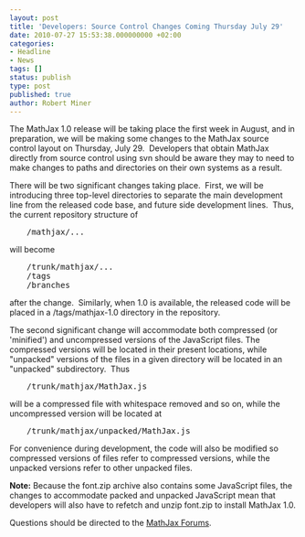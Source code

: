 ```yaml
---
layout: post
title: 'Developers: Source Control Changes Coming Thursday July 29'
date: 2010-07-27 15:53:38.000000000 +02:00
categories:
- Headline
- News
tags: []
status: publish
type: post
published: true
author: Robert Miner
---
```


The MathJax 1.0 release will be taking place the first week in August, and in preparation, we will be making some changes to the MathJax source control layout on Thursday, July 29.  Developers that obtain MathJax directly from source control using svn should be aware they may to need to make changes to paths and directories on their own systems as a result.

There will be two significant changes taking place.  First, we will be introducing three top-level directories to separate the main development line from the released code base, and future side development lines.  Thus, the current repository structure of

<pre style="padding-left: 30px;">/mathjax/...</pre>

will become

<pre style="padding-left: 30px;">/trunk/mathjax/...
/tags
/branches</pre>

after the change.  Similarly, when 1.0 is available, the released code will be placed in a /tags/mathjax-1.0 directory in the repository.

The second significant change will accommodate both compressed (or 'minified') and uncompressed versions of the JavaScript files. The compressed versions will be located in their present locations, while "unpacked" versions of the files in a given directory will be located in an "unpacked" subdirectory.  Thus

<pre style="padding-left: 30px;">/trunk/mathjax/MathJax.js</pre>

will be a compressed file with whitespace removed and so on, while the uncompressed version will be located at

<pre style="padding-left: 30px;">/trunk/mathjax/unpacked/MathJax.js</pre>

For convenience during development, the code will also be modified so compressed versions of files refer to compressed versions, while the unpacked versions refer to other unpacked files.

**Note:** Because the font.zip archive also contains some JavaScript files, the changes to accommodate packed and unpacked JavaScript mean that developers will also have to refetch and unzip font.zip to install MathJax 1.0.

Questions should be directed to the [MathJax Forums](https://sourceforge.net/projects/mathjax/forums "MathJax Forums").